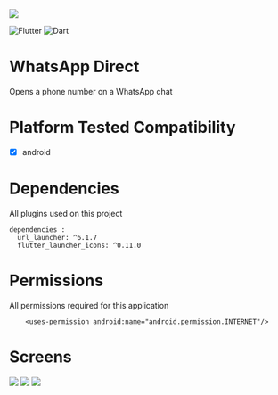 <img src="assets/icon/play_banner.png"> 

![Flutter](https://img.shields.io/badge/Flutter-%2302569B.svg?style=for-the-badge&logo=Flutter&logoColor=white)
![Dart](https://img.shields.io/badge/dart-%230175C2.svg?style=for-the-badge&logo=dart&logoColor=white)

 # WhatsApp Direct
Opens a phone number on a WhatsApp chat

# Platform Tested Compatibility

- [x] android

# Dependencies
All plugins used on this project
```
dependencies :
  url_launcher: ^6.1.7
  flutter_launcher_icons: ^0.11.0

```

# Permissions
All permissions required for this application
```
    <uses-permission android:name="android.permission.INTERNET"/>

```

 # Screens
<img src="screens/screen_0.png"/>
<img src="screens/screen_1.png"/>
<img src="screens/screen_2.png"/>